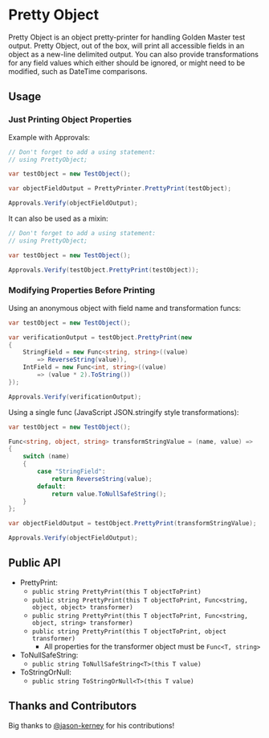 # Pretty Object #

Pretty Object is an object pretty-printer for handling Golden Master test output. Pretty Object, out of the box, will print all accessible fields in an object as a new-line delimited output. You can also provide transformations for any field values which either should be ignored, or might need to be modified, such as DateTime comparisons.

## Usage ##

### Just Printing Object Properties ###

Example with Approvals:

```csharp
// Don't forget to add a using statement:
// using PrettyObject;

var testObject = new TestObject();

var objectFieldOutput = PrettyPrinter.PrettyPrint(testObject);

Approvals.Verify(objectFieldOutput);
```

It can also be used as a mixin:

```csharp
// Don't forget to add a using statement:
// using PrettyObject;

var testObject = new TestObject();

Approvals.Verify(testObject.PrettyPrint(testObject));
```

### Modifying Properties Before Printing ###

Using an anonymous object with field name and transformation funcs:

```csharp
var testObject = new TestObject();

var verificationOutput = testObject.PrettyPrint(new
{
    StringField = new Func<string, string>((value)
        => ReverseString(value)),
    IntField = new Func<int, string>((value)
        => (value * 2).ToString())
});

Approvals.Verify(verificationOutput);
```

Using a single func (JavaScript JSON.stringify style transformations):

```csharp
var testObject = new TestObject();

Func<string, object, string> transformStringValue = (name, value) =>
{
    switch (name)
    {
        case "StringField":
            return ReverseString(value);
        default:
            return value.ToNullSafeString();
    }
};

var objectFieldOutput = testObject.PrettyPrint(transformStringValue);

Approvals.Verify(objectFieldOutput);
```

## Public API ##

- PrettyPrint:
    - `public string PrettyPrint(this T objectToPrint)`
    - `public string PrettyPrint(this T objectToPrint, Func<string, object, object> transformer)`
    - `public string PrettyPrint(this T objectToPrint, Func<string, object, string> transformer)`
    - `public string PrettyPrint(this T objectToPrint, object transformer)`
        - All properties for the transformer object must be `Func<T, string>`
- ToNullSafeString:
    - `public string ToNullSafeString<T>(this T value)`
- ToStringOrNull:
    - `public string ToStringOrNull<T>(this T value)`

## Thanks and Contributors ##

Big thanks to [@jason-kerney](https://github.com/jason-kerney) for his contributions!
